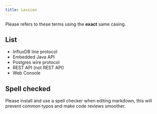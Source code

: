 ```yaml
---
title: Lexicon
---
```


Please refers to these terms using the **exact** same casing.

## List

- InfluxDB line protocol
- Embedded Java API
- Postgres wire protocol
- REST API (not REST API)
- Web Console

## Spell checked

Please install and use a spell checker when editing markdown, this will prevent
common typos and make code reviews smoother.
